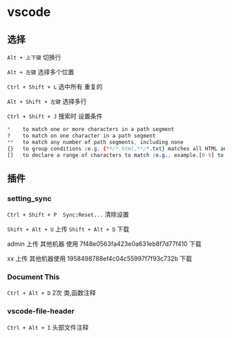  


# vscode

## 选择

`Alt + 上下键`   切换行

`Alt + 左键`     选择多个位置

`Ctrl + Shift + L`  选中所有 重复的

`Alt + Shift + 左键`   选择多行

`Ctrl + Shift + J`  搜索时 设置条件

 

```css
*    to match one or more characters in a path segment
?    to match on one character in a path segment
**   to match any number of path segments, including none
{}   to group conditions (e.g. {**/*.html,**/*.txt} matches all HTML and text files)
[]   to declare a range of characters to match (e.g., example.[0-9] to match on example.0, example.1, …)
```


## 插件

### setting_sync

`Ctrl + Shift + P  Sync:Reset...` 清除设置

`Shift + Alt + U`  上传
`Shift + Alt + D`  下载

admin 上传 其他机器 使用 7f48e0563fa423e0a631eb8f7d77f410  下载

xx 上传 其他机器使用  1958498788ef4c04c55997f7f93c732b 下载
 



### Document This
`Ctrl + Alt + D`  2次  类,函数注释

### vscode-file-header
`Ctrl + Alt + I`   头部文件注释

 
